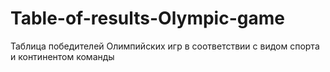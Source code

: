 # Table-of-results-Olympic-game
 Таблица победителей Олимпийских игр в соответствии с видом спорта и континентом команды
